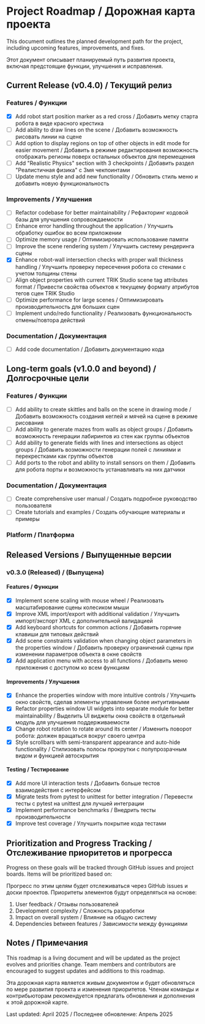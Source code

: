 # Project Roadmap / Дорожная карта проекта

This document outlines the planned development path for the project, including upcoming features, improvements, and fixes.

Этот документ описывает планируемый путь развития проекта, включая предстоящие функции, улучшения и исправления.

## Current Release (v0.4.0) / Текущий релиз

### Features / Функции
- [x] Add robot start position marker as a red cross / Добавить метку старта робота в виде красного крестика
- [ ] Add ability to draw lines on the scene / Добавить возможность рисовать линии на сцене
- [ ] Add option to display regions on top of other objects in edit mode for easier movement / Добавить в режиме редактирования возможность отображать регионы поверх остальных объектов для перемещения
- [ ] Add "Realistic Physics" section with 3 checkpoints / Добавить раздел "Реалистичная физика" с 3мя чекпоинтами
- [ ] Update menu style and add new functionality / Обновить стиль меню и добавить новую функциональность

### Improvements / Улучшения 
- [ ] Refactor codebase for better maintainability / Рефакторинг кодовой базы для улучшения сопровождаемости
- [ ] Enhance error handling throughout the application / Улучшить обработку ошибок во всем приложении
- [ ] Optimize memory usage / Оптимизировать использование памяти
- [ ] Improve the scene rendering system / Улучшить систему рендеринга сцены
- [x] Enhance robot-wall intersection checks with proper wall thickness handling / Улучшить проверку пересечения робота со стенами с учетом толщины стены
- [ ] Align object properties with current TRIK Studio scene tag attributes format / Привести свойства объектов к текущему формату атрибутов тегов сцен TRIK Studio
- [ ] Optimize performance for large scenes / Оптимизировать производительность для больших сцен
- [ ] Implement undo/redo functionality / Реализовать функциональность отмены/повтора действий

### Documentation / Документация
- [ ] Add code documentation / Добавить документацию кода

## Long-term goals (v1.0.0 and beyond) / Долгосрочные цели

### Features / Функции
- [ ] Add ability to create skittles and balls on the scene in drawing mode / Добавить возможность создания кеглей и мячей на сцене в режиме рисования
- [ ] Add ability to generate mazes from walls as object groups / Добавить возможность генерации лабиринтов из стен как группы объектов
- [ ] Add ability to generate fields with lines and intersections as object groups / Добавить возможности генерации полей с линиями и перекрестками как группы объектов
- [ ] Add ports to the robot and ability to install sensors on them / Добавить для робота порты и возможность устанавливать на них датчики

### Documentation / Документация
- [ ] Create comprehensive user manual / Создать подробное руководство пользователя
- [ ] Create tutorials and examples / Создать обучающие материалы и примеры

### Platform / Платформа

## Released Versions / Выпущенные версии

### v0.3.0 (Released) / (Выпущена)

#### Features / Функции
- [x] Implement scene scaling with mouse wheel / Реализовать масштабирование сцены колесиком мыши
- [x] Improve XML import/export with additional validation / Улучшить импорт/экспорт XML с дополнительной валидацией
- [x] Add keyboard shortcuts for common actions / Добавить горячие клавиши для типовых действий
- [x] Add scene constraints validation when changing object parameters in the properties window / Добавить проверку ограничений сцены при изменении параметров объекта в окне свойств
- [x] Add application menu with access to all functions / Добавить меню приложения с доступом ко всем функциям

#### Improvements / Улучшения
- [x] Enhance the properties window with more intuitive controls / Улучшить окно свойств, сделав элементы управления более интуитивными
- [x] Refactor properties window UI widgets into separate module for better maintainability / Выделить UI виджеты окна свойств в отдельный модуль для улучшения поддерживаемости
- [x] Change robot rotation to rotate around its center / Изменить поворот робота: должен вращаться вокруг своего центра
- [x] Style scrollbars with semi-transparent appearance and auto-hide functionality / Стилизовать полосы прокрутки с полупрозрачным видом и функцией автоскрытия

#### Testing / Тестирование
- [x] Add more UI interaction tests / Добавить больше тестов взаимодействия с интерфейсом
- [x] Migrate tests from pytest to unittest for better integration / Перевести тесты с pytest на unittest для лучшей интеграции
- [x] Implement performance benchmarks / Внедрить тесты производительности
- [x] Improve test coverage / Улучшить покрытие кода тестами

## Prioritization and Progress Tracking / Отслеживание приоритетов и прогресса

Progress on these goals will be tracked through GitHub issues and project boards. Items will be prioritized based on:

Прогресс по этим целям будет отслеживаться через GitHub issues и доски проектов. Приоритеты элементов будут определяться на основе:

1. User feedback / Отзывы пользователей
2. Development complexity / Сложность разработки
3. Impact on overall system / Влияние на общую систему
4. Dependencies between features / Зависимости между функциями

## Notes / Примечания

This roadmap is a living document and will be updated as the project evolves and priorities change. Team members and contributors are encouraged to suggest updates and additions to this roadmap.

Эта дорожная карта является живым документом и будет обновляться по мере развития проекта и изменения приоритетов. Членам команды и контрибьюторам рекомендуется предлагать обновления и дополнения к этой дорожной карте.

Last updated: April 2025 / Последнее обновление: Апрель 2025 